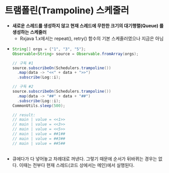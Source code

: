 트램폴린(Trampoline) 스케줄러
===
* **새로운 스레드를 생성하지 않고 현재 스레드에 무한한 크기의 대기행렬(Queue) 를 생성하는 스케줄러**
  * Rxjava 1.x에서는 repeat(), retry() 함수의 기본 스케줄러였으나 지금은 아님
* ```java
  String[] orgs = {"1", "3", "5"};
  Observable<String> source = Observable.fromArray(orgs);

  // 구독 #1
  source.subscribeOn(Schedulers.trampoline())
    .map(data -> "<<" + data + ">>")
    .subscribe(Log::i);

  // 구독 #2
  source.subscribeOn(Schedulers.trampoline())
    .map(data -> "##" + data + "##")
    .subscribe(Log::i);
  CommonUtils.sleep(500);

  // result:
  // main | value = <<1>>
  // main | value = <<3>>
  // main | value = <<5>>
  // main | value = ##1##
  // main | value = ##3##
  // main | value = ##5##
 
* 큐에다가 다 넣어놓고 차례대로 꺼낸다. 그렇기 때문에 순서가 뒤바뀌는 경우는 없다. 이때는 전부다 현재 스레드(코드 상에서는 메인)에서 실행된다.

